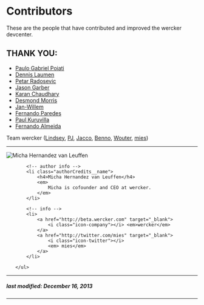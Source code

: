 # Contributors

These are the people that have contributed and improved the wercker devcenter.

## THANK YOU:

* [Paulo Gabriel Poiati](https://app.wercker.com/poiati)
* [Dennis Laumen](https://app.wercker.com/dennislaumen)
* [Petar Radosevic](https://app.wercker.com/wunki)
* [Jason Garber](https://app.wercker.com/jgarber)
* [Karan Chaudhary](https://app.wercker.com/lafolle)
* [Desmond Morris](https://app.wercker.com/desmondmorris)
* [Jan-Willem](https://app.wercker.com/jewilmeer)
* [Fernando Paredes](https://app.wercker.com/NanoXD)
* [Paul Kuruvilla](https://app.wercker.com/rohitpaulk)
* [Fernando Almeida](https://app.wercker.com/fernandoalmeida)

Team wercker ([Lindsey](https://app.wercker.com/#lindseybateman), [PJ](https://app.wercker.com/#pjvds), [Jacco](https://app.wercker.com/#flenter), [Benno](https://app.wercker.com/#bvdberg), [Wouter](https://app.wercker.com/#wouter), [mies](https://app.wercker.com/#mies))


-------

<div class="authorCredits">
    <span class="profile-picture">
        <img src="https://secure.gravatar.com/avatar/d4b19718f9748779d7cf18c6303dc17f?d=identicon&s=192" alt="Micha Hernandez van Leuffen"/>
    </span>
    <ul class="authorCredits">

        <!-- author info -->
        <li class="authorCredits__name">
            <h4>Micha Hernandez van Leuffen</h4>
            <em>
                Micha is cofounder and CEO at wercker.
            </em>
        </li>

        <!-- info -->
        <li>
            <a href="http://beta.wercker.com" target="_blank">
                <i class="icon-company"></i> <em>wercker</em>
            </a>
            <a href="http://twitter.com/mies" target="_blank">
                <i class="icon-twitter"></i>
                <em> mies</em>
            </a>
        </li>

    </ul>
</div>

-------
##### last modified: December 16, 2013
-------
